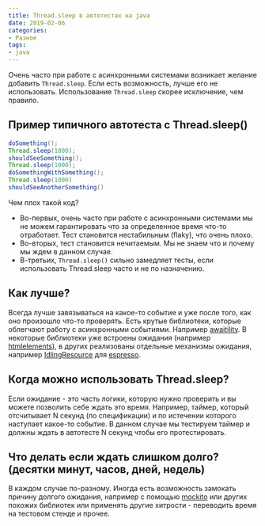 ```yaml
---
title: Thread.sleep в автотестах на java
date: 2019-02-06
categories:
- Разное
tags:
- java
---
```

Очень часто при работе с асинхронными системами возникает желание добавить ```Thread.sleep```. Если есть возможность, лучше его не использовать. Использование ```Thread.sleep``` скорее исключение, чем правило.

## Пример типичного автотеста с Thread.sleep()
```java
doSomething();
Thread.sleep(1000);
shouldSeeSomething();
Thread.sleep(1000);
doSomethingWithSomething();
Thread.sleep(1000)
shouldSeeAnotherSomething()
```
Чем плох такой код?

* Во-первых, очень часто при работе с асинхронными системами мы не можем гарантировать что за определенное время что-то отработает. Тест становится нестабильным (flaky), что очень плохо.
* Во-вторых, тест становится нечитаемым. Мы не знаем что и почему мы ждем в данном случае.
* В-третьих, ```Thread.sleep()``` сильно замедляет тесты, если использовать Thread.sleep часто и не по назначению.

## Как лучше?
Всегда лучше завязываться на какое-то событие и уже после того, как оно произошло что-то проверять. Есть крутые библиотеки, которые облегчают работу с асинхронными событиями. Например [awaitility](https://github.com/awaitility/awaitility). В некоторые библиотеки уже встроены ожидания (например [htmlelements](https://github.com/yandex-qatools/htmlelements)), в других реализованы отдельные механизмы ожидания, например [IdlingResource](https://developer.android.com/reference/android/support/test/espresso/IdlingResource) для [espresso](https://developer.android.com/training/testing/espresso).

## Когда можно использовать Thread.sleep?
Если ожидание - это часть логики, которую нужно проверить и вы можете позволить себе ждать это время. Например, таймер, который отсчитывает N секунд (по спецификации) и по истечении которого наступает какое-то событие. В данном случае мы тестируем таймер и должны ждать в автотесте N секунд чтобы его протестировать.

## Что делать если ждать слишком долго? (десятки минут, часов, дней, недель)
В каждом случае по-разному. Иногда есть возможность замокать причину долгого ожидания, например с помощью [mockito](https://github.com/mockito/mockito) или других похожих библиотек или применять другие хитрости - переводить время на тестовом стенде и прочее.

